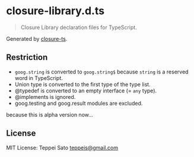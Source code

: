 closure-library.d.ts
====

> Closure Library declaration files for TypeScript.

Generated by [closure-ts](https://github.com/teppeis/closure-ts "teppeis/closure-ts").

## Restriction

* `goog.string` is converted to `goog.string$` because `string` is a reserved word in TypeScript.
* Union type is converted to the first type of the type list.
* @typedef is converted to an empty interface (= `any` type).
* @implements is ignored.
* goog.testing and goog.result modules are excluded.

because this is alpha version now...

## License

MIT License: Teppei Sato <teppeis@gmail.com>

